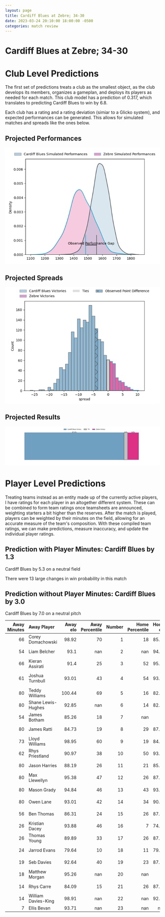 ```yaml
---  
layout: page  
title: Cardiff Blues at Zebre; 34-30  
date: 2023-03-24 20:10:00 18:00:00 -0500  
categories: match review  
---
```

# Cardiff Blues at Zebre; 34-30

# Club Level Predictions


The first set of predictions treats a club as the smallest object, as the club develops its members, organizes a gameplan, and deploys its players as needed for each match. This club model has a prediction of 0.317, which translates to predicting Cardiff Blues to win by 6.8.

Each club has a rating and a rating deviation (simiar to a Glicko system), and expected performances can be generated. This allows for simulated matches and spreads like the ones below.
## Projected Performances


![Projected Performances](plots/performances_2023-03-24-Zebre-CardiffBlues.png)
## Projected Spreads


![Projected Spreads](plots/spreads_2023-03-24-Zebre-CardiffBlues.png)
## Projected Results


![Projected Results](plots/resultbar_2023-03-24-Zebre-CardiffBlues.png)
# Player Level Predictions


Treating teams instead as an entity made up of the currently active players, I have ratings for each player in an altogether different system. These can be combined to form team ratings once teamsheets are announced, weighting starters a bit higher than the reserves. After the match is played, players can be weighted by their minutes on the field, allowing for an accurate measure of the team's composition. With these compiled team ratings, we can make predictions, measure inaccuracy, and update the individual player ratings.
## Prediction with Player Minutes: Cardiff Blues by 1.3


Cardiff Blues by 5.3 on a neutral field

There were 13 large changes in win probability in this match
## Prediction without Player Minutes: Cardiff Blues by 3.0


Cardiff Blues by 7.0 on a neutral pitch



|   Away Minutes | Away Player         |   Away elo |   Away Percentile |   Number |   Home Percentile |   Home elo | Home Player            |   Home Minutes |
|---------------:|:--------------------|-----------:|------------------:|---------:|------------------:|-----------:|:-----------------------|---------------:|
|             66 | Corey Domachowski   |      98.92 |                70 |        1 |                18 |      85.69 | Paolo Buonfiglio       |             48 |
|             54 | Liam Belcher        |      93.1  |               nan |        2 |               nan |      94.63 | Jacques du Toit        |             52 |
|             66 | Kieran Assirati     |      91.4  |                25 |        3 |                52 |      95.15 | Muhamed Hasa           |             61 |
|             61 | Joshua Turnbull     |      93.01 |                43 |        4 |                54 |      93.02 | Jan-Frederik Uys       |             56 |
|             80 | Teddy Williams      |     100.44 |                69 |        5 |                16 |      82.89 | Leonard Krumov         |             80 |
|             80 | Shane Lewis-Hughes  |      92.85 |               nan |        6 |                14 |      82.72 | Luca Andreani          |             51 |
|             54 | James Botham        |      85.26 |                18 |        7 |               nan |      95    | Jacopo Bianchi         |             80 |
|             80 | James Ratti         |      84.73 |                19 |        8 |                29 |      87.45 | Giovanni Licata        |             80 |
|             73 | Lloyd Williams      |      98.95 |                60 |        9 |                19 |      84.86 | Chris Cook             |             56 |
|             62 | Rhys Priestland     |      90.97 |                38 |       10 |                50 |      93.65 | Geronimo Prisciantelli |             80 |
|             80 | Jason Harries       |      88.19 |                26 |       11 |                21 |      85.83 | Simone Gesi            |             80 |
|             80 | Max Llewellyn       |      95.38 |                47 |       12 |                26 |      87.27 | Enrico Lucchin         |             80 |
|             80 | Mason Grady         |      94.84 |                46 |       13 |                43 |      93.73 | Franco Smith           |             80 |
|             80 | Owen Lane           |      93.01 |                42 |       14 |                34 |      90.62 | Jacobus van Wyk        |             80 |
|             56 | Ben Thomas          |      86.31 |                24 |       15 |                26 |      87.32 | Richard Kriel          |             51 |
|             26 | Kristian Dacey      |      93.88 |                46 |       16 |                 7 |      74.05 | Luca Rizzoli           |             32 |
|             26 | Thomas Young        |      89.89 |                33 |       17 |                26 |      87.98 | Jacopo Trulla          |             29 |
|             24 | Jarrod Evans        |      79.64 |                10 |       18 |                11 |      79.94 | Matt Kvesic            |             29 |
|             19 | Seb Davies          |      92.64 |                40 |       19 |                23 |      87.25 | Giampietro Ribaldi     |             28 |
|             18 | Matthew Morgan      |      95.26 |               nan |       20 |               nan |      95    | David Sisi             |             24 |
|             14 | Rhys Carre          |      84.09 |                15 |       21 |                26 |      87.79 | Alessandro Fusco       |             24 |
|             14 | William Davies-King |      98.91 |               nan |       22 |               nan |      92.99 | Riccardo Genovese      |             19 |
|              7 | Ellis Bevan         |      93.71 |               nan |       23 |               nan |     nan    | nan                    |            nan |

